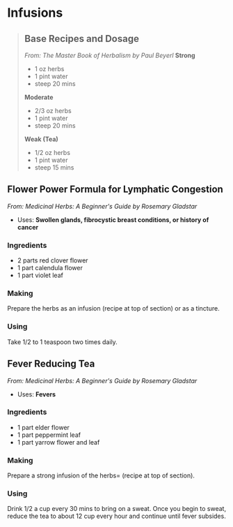 # Infusions

> ## Base Recipes and Dosage
> _From: The Master Book of Herbalism by Paul Beyerl_
> **Strong**
> - 1 oz herbs
> - 1 pint water
> - steep 20 mins
>
> **Moderate**
> - 2/3 oz herbs
> - 1 pint water
> - steep 20 mins
>
> **Weak (Tea)**
> - 1/2 oz herbs
> - 1 pint water
> - steep 15 mins


## Flower Power Formula for Lymphatic Congestion
_From: Medicinal Herbs: A Beginner's Guide by Rosemary Gladstar_
- Uses: **Swollen glands, fibrocystic breast conditions, or history of cancer**

### Ingredients
- 2 parts red clover flower
- 1 part calendula flower
- 1 part violet leaf

### Making
Prepare the herbs as an infusion (recipe at top of section) or as a tincture.


### Using
Take 1/2 to 1 teaspoon two times daily.


## Fever Reducing Tea
_From: Medicinal Herbs: A Beginner's Guide by Rosemary Gladstar_
- Uses: **Fevers**

### Ingredients
- 1 part elder flower
- 1 part peppermint leaf
- 1 part yarrow flower and leaf

### Making
Prepare a strong infusion of the herbs= (recipe at top of section).


### Using
Drink 1/2 a cup every 30 mins to bring on a sweat. Once you begin to sweat, reduce the tea to about 12 cup every hour and continue until fever subsides.

